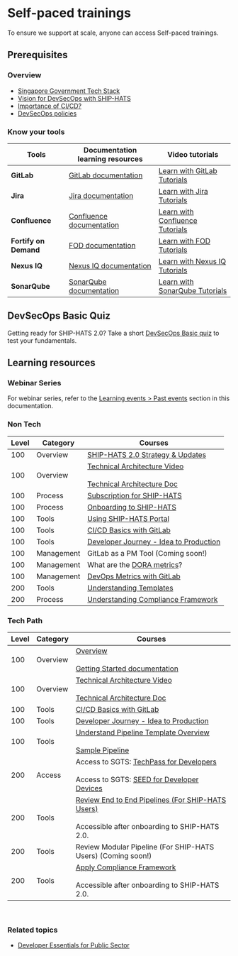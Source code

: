 # Self-paced trainings

To ensure we support at scale, anyone can access Self-paced trainings. 
<!--
The training journey has been divided into various sections and has been categorized into different levels based on different experience levels. The [Prerequisites](#prerequisites) section covers basic concepts that are required to understand the product. After you have familiarized yourself with basic concepts, take a [DevSecOps Basic Quiz](#devsecops-basic-quiz) to review your fundamentals. The [Learning Resources](#learning-resources) provides you various resources in the form of [Webinars](#webinar-series) has been divided into three sections to 

The Level 100 trainings cover introductory topics. In the first phase of training roll out, we will be focusing on this level. While the Level 200 trainings cover topics for practitioners who have hands-on experience of the introductory topics, the Level 300 trainings focus on topics for intermediate to expert practitioners.

To begin your learning journey, we recommend that you complete the [prerequisites](#prerequisites) section before you deep dive into the level-based [technical](#technical) and [non-technical](#non-technical) training resources.

![](./images/training-levels.png)

-->

## Prerequisites


### Overview

- [Singapore Government Tech Stack](https://www.developer.tech.gov.sg/singapore-government-tech-stack/overview/index.html)
- [Vision for DevSecOps with SHIP-HATS](https://youtu.be/CeZs3nAK5gY)
- [Importance of CI/CD?](https://youtu.be/RlZCyexsJBc?t=260) 
- [DevSecOps policies](https://docs.developer.tech.gov.sg/docs/devsecops-playbook/)

### Know your tools

|Tools|Documentation learning resources|Video tutorials|
|---|---|---|
**GitLab**| [GitLab documentation](https://docs.gitlab.com/) | [Learn with GitLab Tutorials](https://docs.gitlab.com/ee/tutorials/)
**Jira**| [Jira documentation](https://www.atlassian.com/software/jira/guides/getting-started/overview) | [Learn with Jira Tutorials](https://www.youtube.com/watch?v=bvU1Plc31WQ)
**Confluence** |[Confluence documentation](https://www.atlassian.com/software/confluence/guides/get-started/confluence-overview) | [Learn with Confluence Tutorials](https://www.youtube.com/watch?v=EVgeukYoHZ4)
**Fortify on Demand**| [FOD documentation](https://sgp.fortify.com/Docs/en/index.htm)|[Learn with FOD Tutorials](https://www.youtube.com/watch?v=3pqc-vSr0Yo)
**Nexus IQ** |[Nexus IQ documentation](https://www.sonatype.com/nexus-iq-server)|[Learn with Nexus IQ Tutorials](https://www.youtube.com/watch?v=jYgZcs1TwQ8)
**SonarQube**| [SonarQube documentation](https://docs.sonarqube.org/latest/)|[Learn with SonarQube Tutorials](https://www.sonarqube.org/sonarqube-9-5/)


## DevSecOps Basic Quiz

Getting ready for SHIP-HATS 2.0? Take a short [DevSecOps Basic quiz](https://forms.office.com/pages/responsepage.aspx?id=2C5u0OVT90SBNoc86LqpOxwQKkSeUz5Anl_vW239zUZUNldQVlVIUEgwUTNMS0ZaMjc5WU0zMklQRyQlQCN0PWcu) to test your fundamentals. 

## Learning resources

### Webinar Series

For webinar series, refer to the [Learning events > Past events](https://docs.developer.tech.gov.sg/docs/ship-hats-getting-started/learning-events?id=past-events) section in this documentation. 

### Non Tech

|Level|Category|Courses|
|---|---|---|
100| Overview | [SHIP-HATS 2.0 Strategy & Updates](https://youtu.be/dRfI_zXgiHs) 
100| Overview|[Technical Architecture Video](https://youtu.be/aMARb5xd1qI) <br><br> [Technical Architecture Doc](architecture)|
100| Process|[Subscription for SHIP-HATS](subscription) 
100| Process | [Onboarding to SHIP-HATS](https://docs.developer.tech.gov.sg/docs/ship-hats-getting-started/onboard-to-ship-hats) |
100| Tools|[Using SHIP-HATS Portal](https://docs.developer.tech.gov.sg/docs/ship-hats-portal/)|
|100| Tools|[CI/CD Basics with GitLab](https://youtu.be/x0WZkNScbzs) | 
|100| Tools|[Developer Journey - Idea to Production](https://www.youtube.com/watch?v=4aGvMxRe9go)| 
100|Management|	GitLab as a PM Tool (Coming soon!)
100	|Management	|What are the [DORA metrics](https://cloud.google.com/blog/products/devops-sre/using-the-four-keys-to-measure-your-devops-performance)?
|100 |Management |[DevOps Metrics with GitLab](https://www.youtube.com/watch?v=Zh0uVUMyzLI)|
|200|Tools|[Understanding Templates](pipeline-templates) |
|200|Process|[Understanding Compliance Framework](https://youtu.be/jCCN_d0fCPM)|

### Tech Path

|Level|Category|Courses|
|---|---|---|
 100 |Overview| [Overview](https://youtu.be/dRfI_zXgiHs) <br><br> [Getting Started documentation](ship-hats-overview)
|100 | Overview| [Technical Architecture Video](https://youtu.be/aMARb5xd1qI) <br><br> [Technical Architecture Doc](architecture)
|100| Tools|[CI/CD Basics with GitLab](https://youtu.be/x0WZkNScbzs) | 
|100| Tools|[Developer Journey - Idea to Production](https://www.youtube.com/watch?v=4aGvMxRe9go) | 
100	|Tools|[Understand Pipeline Template Overview](pipeline-templates)<br><br> [Sample Pipeline](sample-pipeline)
|200 | Access| Access to SGTS: [TechPass for Developers](https://docs.developer.tech.gov.sg/docs/techpass-user-guide/) <br><br> Access to SGTS: [SEED for Developer Devices](https://docs.developer.tech.gov.sg/docs/security-suite-for-engineering-endpoint-devices/)
|200|Tools|[Review End to End Pipelines (For SHIP-HATS Users)](https://sgts.gitlab-dedicated.com/WOG/GVT/ship/ship-hats-templates) <br><br>Accessible after onboarding to SHIP-HATS 2.0.
|200|Tools|Review Modular Pipeline (For SHIP-HATS Users) (Coming soon!)
|200|Tools|[Apply Compliance Framework](https://sgts.gitlab-dedicated.com/WOG/ship-hats-compliance) <br><br> Accessible after onboarding to SHIP-HATS 2.0.

</details>
<br>

### Related topics
- [Developer Essentials for Public Sector](https://docs.developer.tech.gov.sg/docs/developer-essentials-for-public-sector/)

<!--

## For Project Manager & Business Analysts

|Category|Topics|
|---|---|
|Prerequisites|- [Read the recommended best practices in the DevSecOps playbook](https://docs.developer.tech.gov.sg/docs/devsecops-playbook/)<br>- [Learn the CI/CD basics](https://docs.developer.tech.gov.sg/docs/devsecops-playbook/devsecops-playbook?id=elements-of-devsecops-continuous-integration-amp-continuous-delivery)|
|Products 101|- CI/CD with GitLab (Coming in September)
|Onboarding to SHIP-HATS|- Pricing & Subscription Overview (Coming in October)<br>- [Subscription Process](https://docs.developer.tech.gov.sg/docs/ship-hats-getting-started/subscription) 

## For Developers

|Category|Topics|
|---|---|
|Prerequisites|- [Read the recommended best practices in the DevSecOps playbook](https://docs.developer.tech.gov.sg/docs/devsecops-playbook/)<br>- [Learn the CI/CD basics](https://docs.developer.tech.gov.sg/docs/devsecops-playbook/devsecops-playbook?id=elements-of-devsecops-continuous-integration-amp-continuous-delivery)|
|Products 101|- CI/CD with GitLab (Coming in September)
|SHIP-HATS 101|- [Architecture Overview](https://docs.developer.tech.gov.sg/docs/ship-hats-getting-started/architecture)<br>- Tools Overview (coming soon)
-->

<!--
---
Option 2

---

### Pre-requisites

- [Read the recommended best practices in the DevSecOps playbook](https://docs.developer.tech.gov.sg/docs/devsecops-playbook/)
- [Learn the CI/CD basics]()
-->
<!--
|Pre-requisites||
|---|---|
[DevSecOps](https://docs.developer.tech.gov.sg/docs/devsecops-playbook/) – read the recommended best practices in the playbook|Tech Doc
CI/CD basics|Self-learn
-->

<!--
### Products 101
- CI/CD with GitLab [Coming in September]
    - Video Playlist
- Should we list tutorials of non GitLab tools??|
-->

<!--
|Products 101||
|---|---|
CI/CD with GitLab [Coming in September]|Video Playlist
Should we list tutorials of non GitLab tools??|
-->
 
<!--
### Onboarding SHIP-HATS

- [Pricing & Subscription Overview [Coming in October]]()
- [Subscription Process](subscription) 

-->

<!--
|Onboarding SHIP-HATS||
|---|---|
Pricing & Subscription Overview [Coming in October]|Video
Subscription Process |Tech Doc
-->
<!--
### SHIP-HATS 101

- [Project management using SHIP-HATS Portal]()
-->
<!--
|SHIP-HATS 101||
|---|---|
Project management using SHIP-HATS Portal|Tech Doc
-->

<!--
## For Developers

### Prerequisites

- [Read the recommended best practices in the DevSecOps playbook](https://docs.developer.tech.gov.sg/docs/devsecops-playbook/)
- [Learn the CI/CD basics]()

### Products 101

- CI/CD with GitLab [Coming in September]
    - Video Playlist
- Should we list tutorials of non GitLab tools??
 

### SHIP-HATS 101

- [Architecture Overview](architecture)
- [Templates Overview](templates)
- [Tools Overview]()
-->

<!--
|Topic|Resources|
|---|---|
Architecture Overview | Tech Doc
Templates Overview |Tech Doc
Tools Overview|Tech Doc
-->